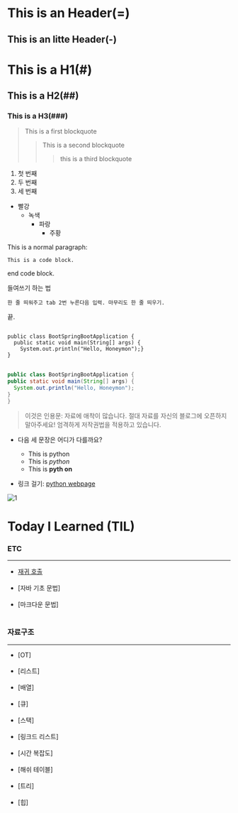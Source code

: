 This is an Header(=)
========
This is an litte Header(-)
---------

# This is a H1(#)
## This is a H2(##)
### This is a H3(###)

> This is a first blockquote
> > This is a second blockquote
> >> this is a third blockquote

1. 첫 번째
2. 두 번째
3. 세 번째

* 빨강
  + 녹색
    - 파랑
      - 주황

This is a normal paragraph:

    This is a code block.

end code block.

들여쓰기 하는 법

    한 줄 띄워주고 tab 2번 누른다음 입력. 마무리도 한 줄 띄우기.
끝.
<pre>
<code>
public class BootSpringBootApplication {
  public static void main(String[] args) {
    System.out.println("Hello, Honeymon");}
}
</code>
</pre>

  ```java
public class BootSpringBootApplication {
  public static void main(String[] args) {
    System.out.println("Hello, Honeymon");
  }
}
```
> 이것은 인용문: 자료에 애착이 많습니다. 절대 자료를 자신의 블로그에 오픈하지 말아주세요! 엄격하게 저작권법을 적용하고 있습니다.

* 다음 세 문장은 어디가 다를까요?
  - This is python
  - This is *python*
  - This is **pyth on**

* 링크 걸기: [python webpage](https://www.python.org)

![1](https://user-images.githubusercontent.com/102513932/170987972-73072f14-5a12-4f25-96b0-d1592673f329.png)

# Today I Learned (TIL)

### ETC
-------------------------
- [재귀 호출](RecursiveCall.md) <br><br>
- [자바 기초 문법] <br><br>
- [마크다운 문법] <br><br>


### 자료구조
-----------------------------
- [OT] <br><br>
- [리스트] <br><br>
- [배열] <br><br>
- [큐] <br><br>
- [스택] <br><br>
- [링크드 리스트] <br><br>
- [시간 복잡도] <br><br>
- [해쉬 테이블] <br><br>
- [트리] <br><br>
- [힙] <br><br>